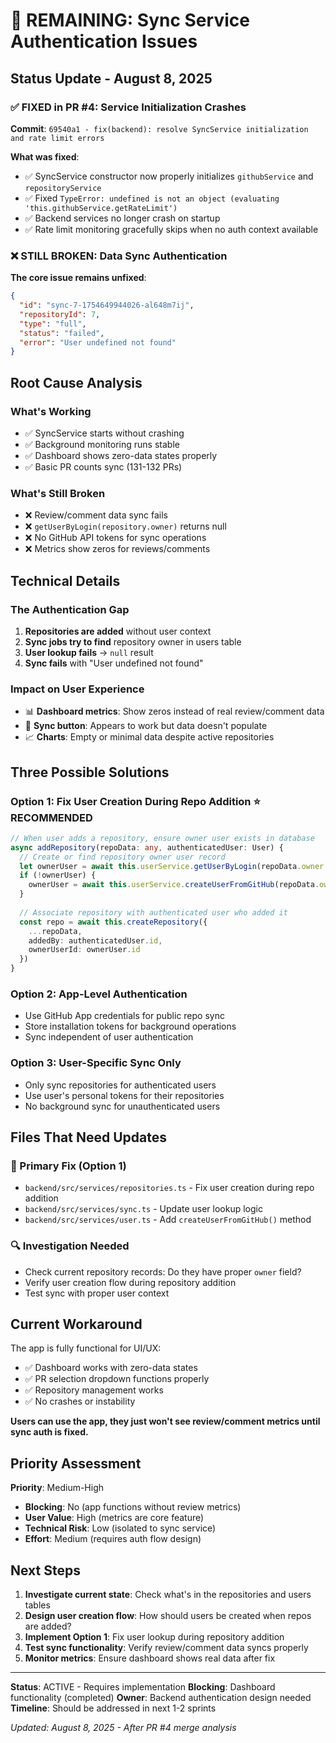 # 🔄 REMAINING: Sync Service Authentication Issues

## Status Update - August 8, 2025

### ✅ **FIXED in PR #4**: Service Initialization Crashes
**Commit**: `69540a1 - fix(backend): resolve SyncService initialization and rate limit errors`

**What was fixed**:
- ✅ SyncService constructor now properly initializes `githubService` and `repositoryService`
- ✅ Fixed `TypeError: undefined is not an object (evaluating 'this.githubService.getRateLimit')`
- ✅ Backend services no longer crash on startup
- ✅ Rate limit monitoring gracefully skips when no auth context available

### ❌ **STILL BROKEN**: Data Sync Authentication 

**The core issue remains unfixed**:
```json
{
  "id": "sync-7-1754649944026-al648m7ij", 
  "repositoryId": 7,
  "type": "full",
  "status": "failed",
  "error": "User undefined not found"
}
```

## Root Cause Analysis

### What's Working
- ✅ SyncService starts without crashing
- ✅ Background monitoring runs stable
- ✅ Dashboard shows zero-data states properly
- ✅ Basic PR counts sync (131-132 PRs)

### What's Still Broken
- ❌ Review/comment data sync fails
- ❌ `getUserByLogin(repository.owner)` returns null
- ❌ No GitHub API tokens for sync operations
- ❌ Metrics show zeros for reviews/comments

## Technical Details

### The Authentication Gap
1. **Repositories are added** without user context
2. **Sync jobs try to find** repository owner in users table  
3. **User lookup fails** → `null` result
4. **Sync fails** with "User undefined not found"

### Impact on User Experience
- 📊 **Dashboard metrics**: Show zeros instead of real review/comment data
- 🔄 **Sync button**: Appears to work but data doesn't populate
- 📈 **Charts**: Empty or minimal data despite active repositories

## Three Possible Solutions

### Option 1: Fix User Creation During Repo Addition ⭐ RECOMMENDED
```typescript
// When user adds a repository, ensure owner user exists in database
async addRepository(repoData: any, authenticatedUser: User) {
  // Create or find repository owner user record
  let ownerUser = await this.userService.getUserByLogin(repoData.owner.login)
  if (!ownerUser) {
    ownerUser = await this.userService.createUserFromGitHub(repoData.owner)
  }
  
  // Associate repository with authenticated user who added it
  const repo = await this.createRepository({
    ...repoData,
    addedBy: authenticatedUser.id,
    ownerUserId: ownerUser.id
  })
}
```

### Option 2: App-Level Authentication
- Use GitHub App credentials for public repo sync
- Store installation tokens for background operations
- Sync independent of user authentication

### Option 3: User-Specific Sync Only
- Only sync repositories for authenticated users
- Use user's personal tokens for their repositories
- No background sync for unauthenticated users

## Files That Need Updates

### 🎯 Primary Fix (Option 1)
- `backend/src/services/repositories.ts` - Fix user creation during repo addition
- `backend/src/services/sync.ts` - Update user lookup logic
- `backend/src/services/user.ts` - Add `createUserFromGitHub()` method

### 🔍 Investigation Needed  
- Check current repository records: Do they have proper `owner` field?
- Verify user creation flow during repository addition
- Test sync with proper user context

## Current Workaround

The app is fully functional for UI/UX:
- ✅ Dashboard works with zero-data states
- ✅ PR selection dropdown functions properly  
- ✅ Repository management works
- ✅ No crashes or instability

**Users can use the app, they just won't see review/comment metrics until sync auth is fixed.**

## Priority Assessment

**Priority**: Medium-High
- **Blocking**: No (app functions without review metrics)
- **User Value**: High (metrics are core feature)
- **Technical Risk**: Low (isolated to sync service)
- **Effort**: Medium (requires auth flow design)

## Next Steps

1. **Investigate current state**: Check what's in the repositories and users tables
2. **Design user creation flow**: How should users be created when repos are added?
3. **Implement Option 1**: Fix user lookup during repository addition
4. **Test sync functionality**: Verify review/comment data syncs properly
5. **Monitor metrics**: Ensure dashboard shows real data after fix

---

**Status**: ACTIVE - Requires implementation
**Blocking**: Dashboard functionality (completed)
**Owner**: Backend authentication design needed
**Timeline**: Should be addressed in next 1-2 sprints

*Updated: August 8, 2025 - After PR #4 merge analysis*